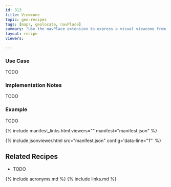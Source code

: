 ```yaml
---
id: 313
title: Viewcone
topic: geo-recipes
tags: [maps, geolocate, navPlace]
summary: "Use the navPlace extension to express a visual viewcone from a given point on a map."
layout: recipe
viewers:

---
```


### Use Case
TODO


### Implementation Notes
TODO


### Example
TODO

{% include manifest_links.html viewers="" manifest="manifest.json" %}

{% include jsonviewer.html src="manifest.json" config='data-line="1"' %}

## Related Recipes
* TODO

{% include acronyms.md %}
{% include links.md %}

